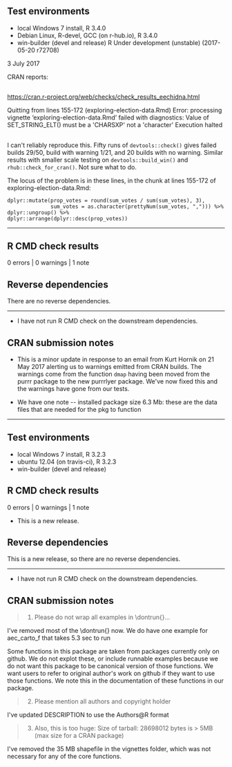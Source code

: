 ## Test environments
* local Windows 7 install, R 3.4.0
* Debian Linux, R-devel, GCC (on r-hub.io), R 3.4.0
* win-builder (devel and release) R Under development (unstable) (2017-05-20 r72708)

3 July 2017

CRAN reports:

##
https://cran.r-project.org/web/checks/check_results_eechidna.html

Quitting from lines 155-172 (exploring-election-data.Rmd) 
    Error: processing vignette ‘exploring-election-data.Rmd’ failed with diagnostics:
    Value of SET_STRING_ELT() must be a 'CHARSXP' not a 'character'
    Execution halted 
##

I can't reliably reproduce this. Fifty runs of `devtools::check()` gives failed builds 29/50, build with warning 1/21, and 20 builds with no warning. Similar results with smaller scale testing on `devtools::build_win()` and `rhub::check_for_cran()`. Not sure what to do.

The locus of the problem is in these lines, in the chunk at lines 155-172 of exploring-election-data.Rmd: 

```
dplyr::mutate(prop_votes = round(sum_votes / sum(sum_votes), 3),
              sum_votes = as.character(prettyNum(sum_votes, ","))) %>% 
dplyr::ungroup() %>% 
dplyr::arrange(dplyr::desc(prop_votes))
```

---

## R CMD check results

0 errors | 0 warnings | 1 note

## Reverse dependencies

There are no reverse dependencies.

---

* I have not run R CMD check on the downstream dependencies.

## CRAN submission notes

* This is a minor update in response to an email from Kurt Hornik on 21 May 2017 alerting us to warnings emitted from CRAN builds. The warnings come from the function `dmap` having been moved from the purrr package to the new purrrlyer package. We've now fixed this and the warnings have gone from our tests. 

* We have one note
-- installed package size 6.3 Mb: these are the data files that are needed for the pkg to function

---------------------------------------------------------------------------------
## Test environments
* local Windows 7 install, R 3.2.3
* ubuntu 12.04 (on travis-ci), R 3.2.3
* win-builder (devel and release)

## R CMD check results

0 errors | 0 warnings | 1 note

* This is a new release.

## Reverse dependencies

This is a new release, so there are no reverse dependencies.

---

* I have not run R CMD check on the downstream dependencies.

## CRAN submission notes

> 1. Please do not wrap all examples in \dontrun{}...

I've removed most of the \dontrun{} now. We do have one example for aec_carto_f that takes 5.3 sec to run

Some functions in this package are taken from packages currently only on github. We do not explot these, or include runnable examples because we do not want this package to be canonical version of those functions. We want users to refer to original author's work on github if they want to use those functions. We note this in the documentation of these functions in our package. 

> 2. Please mention all authors and copyright holder

I've updated DESCRIPTION to use the Authors@R format

> 3. Also, this is too huge: Size of tarball: 28698012 bytes is > 5MB (max size for a CRAN package)

I've removed the 35 MB shapefile in the vignettes folder, which was not necessary for any of the core functions. 
  